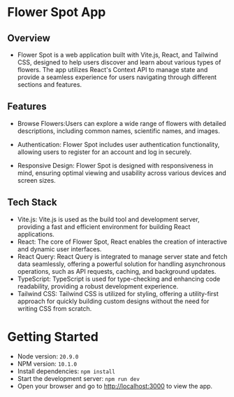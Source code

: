 # Flower Spot App

## Overview

- Flower Spot is a web application built with Vite.js, React, and Tailwind CSS, designed to help users discover and learn about various types of flowers. The app utilizes React's Context API to manage state and provide a seamless experience for users navigating through different sections and features.

## Features

- Browse Flowers:Users can explore a wide range of flowers with detailed descriptions, including common names, scientific names, and images.

- Authentication: Flower Spot includes user authentication functionality, allowing users to register for an account and log in securely.

- Responsive Design: Flower Spot is designed with responsiveness in mind, ensuring optimal viewing and usability across various devices and screen sizes.

## Tech Stack

- Vite.js: Vite.js is used as the build tool and development server, providing a fast and efficient environment for building React applications.
- React: The core of Flower Spot, React enables the creation of interactive and dynamic user interfaces.
- React Query: React Query is integrated to manage server state and fetch data seamlessly, offering a powerful solution for handling asynchronous operations, such as API requests, caching, and background updates.
- TypeScript: TypeScript is used for type-checking and enhancing code readability, providing a robust development experience.
- Tailwind CSS: Tailwind CSS is utilized for styling, offering a utility-first approach for quickly building custom designs without the need for writing CSS from scratch.

# Getting Started

- Node version: `20.9.0`
- NPM version: `10.1.0`
- Install dependencies: `npm install`
- Start the development server: `npm run dev`
- Open your browser and go to [http://localhost:3000](http://localhost:3000) to view the app.
